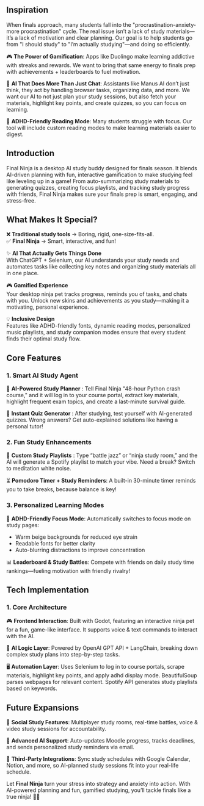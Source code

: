 ## Inspiration  
When finals approach, many students fall into the "procrastination-anxiety-more procrastination" cycle. The real issue isn’t a lack of study materials—it’s a lack of motivation and clear planning. Our goal is to help students go from "I should study" to "I’m actually studying"—and doing so efficiently. 

🎮 **The Power of Gamification**: Apps like Duolingo make learning addictive with streaks and rewards. We want to bring that same energy to finals prep with achievements + leaderboards to fuel motivation.  

🤖 **AI That Does More Than Just Chat**: Assistants like Manus AI don’t just think, they act by handling browser tasks, organizing data, and more. We want our AI to not just plan your study sessions, but also fetch your materials, highlight key points, and create quizzes, so you can focus on learning.  

🧠 **ADHD-Friendly Reading Mode**: Many students struggle with focus. Our tool will include custom reading modes to make learning materials easier to digest.  

## **Introduction**  
Final Ninja is a desktop AI study buddy designed for finals season. It blends AI-driven planning with fun, interactive gamification to make studying feel like leveling up in a game! From auto-summarizing study materials to generating quizzes, creating focus playlists, and tracking study progress with friends, Final Ninja makes sure your finals prep is smart, engaging, and stress-free. 

## **What Makes It Special?**  
❌ **Traditional study tools** → Boring, rigid, one-size-fits-all.  
✅ **Final Ninja** → Smart, interactive, and fun!

✨ **AI That Actually Gets Things Done**  
With ChatGPT + Selenium, our AI understands your study needs and automates tasks like collecting key notes and organizing study materials all in one place.  

🎮 **Gamified Experience**  
Your desktop ninja pet tracks progress, reminds you of tasks, and chats with you. Unlock new skins and achievements as you study—making it a motivating, personal experience.

💡 **Inclusive Design**  
Features like ADHD-friendly fonts, dynamic reading modes, personalized music playlists, and study companion modes ensure that every student finds their optimal study flow.  

## **Core Features**  

### **1. Smart AI Study Agent**  
📌 **AI-Powered Study Planner** : Tell Final Ninja "48-hour Python crash course," and it will log in to your course portal, extract key materials, highlight frequent exam topics, and create a last-minute survival guide.

📝 **Instant Quiz Generator** : After studying, test yourself with AI-generated quizzes. Wrong answers? Get auto-explained solutions like having a personal tutor!  

### **2. Fun Study Enhancements**  
🎵 **Custom Study Playlists** : Type “battle jazz” or “ninja study room,” and the AI will generate a Spotify playlist to match your vibe. Need a break? Switch to meditation white noise.  

⏳ **Pomodoro Timer + Study Reminders**: A built-in 30-minute timer reminds you to take breaks, because balance is key!  

### **3. Personalized Learning Modes**  
🧠 **ADHD-Friendly Focus Mode**: Automatically switches to focus mode on study pages:  
- Warm beige backgrounds for reduced eye strain  
- Readable fonts for better clarity  
- Auto-blurring distractions to improve concentration  

📊 **Leaderboard & Study Battles**: Compete with friends on daily study time rankings—fueling motivation with friendly rivalry!  

## **Tech Implementation**  
### **1. Core Architecture**  
🎮 **Frontend Interaction**: Built with Godot, featuring an interactive ninja pet for a fun, game-like interface. It supports voice & text commands to interact with the AI.  

🧠 **AI Logic Layer**: Powered by OpenAI GPT API + LangChain, breaking down complex study plans into step-by-step tasks.  

🖥 **Automation Layer**: Uses Selenium to log in to course portals, scrape materials, highlight key points, and apply adhd display mode. BeautifulSoup parses webpages for relevant content. Spotify API generates study playlists based on keywords.  

## **Future Expansions**  
🚀 **Social Study Features**: Multiplayer study rooms, real-time battles, voice & video study sessions for accountability.  

🤖 **Advanced AI Support**: Auto-updates Moodle progress, tracks deadlines, and sends personalized study reminders via email.  

📅 **Third-Party Integrations**: Sync study schedules with Google Calendar, Notion, and more, so AI-planned study sessions fit into your real-life schedule.  

Let **Final Ninja** turn your stress into strategy and anxiety into action. With AI-powered planning and fun, gamified studying, you’ll tackle finals like a true ninja! 🥷🔥

